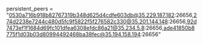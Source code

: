 persistent_peers = "0530a716b918b82767319b348d625d4cdfe603db@35.229.187.182:26656,274d2238e7244c480d5fc9f5822f5f276582c330@35.201.144.148:26656,92d7473ef1f1684d69fc101dfea6308efdc86a21@35.234.5.8:26656,ade41850b8775f1d03b03d80994492468ba38fec@35.194.158.194:26656"
